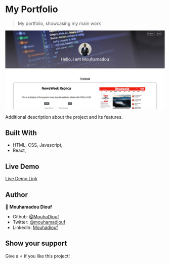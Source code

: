 # My Portfolio

> My portfolio, showcasing my main work

![screenshot](./src/pictures/website_screenshot.jpg)

Additional description about the project and its features.

## Built With

- HTML, CSS, Javascript,
- React,

## Live Demo

[Live Demo Link](https://mouhadiouf.com/)



## Author

👤 **Mouhamadou Diouf**

- Github: [@MouhaDiouf](https://github.com/MouhaDiouf)
- Twitter: [@mouhamadiouf](https://twitter.com/mouhamadiouf)
- Linkedin: [Mouhadiouf](https://linkedin.com/mouhadiouf)


## Show your support

Give a ⭐️ if you like this project!

